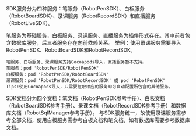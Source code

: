 SDK服务分为四种服务：笔服务（RobotPenSDK）、白板服务（RobotBoardSDK）、录课服务（RobotRecordSDK）和直播服务（RobotLiveSDK）。   

笔服务为基础服务，白板服务、录课服务、直播服务为插件形式存在。其中前者包含数据库服务，后三者服务存在向前依赖关系。
举例：使用录课服务需要导入RobotPenSDK、RobotBoardSDK和RobotRecordSDK。


    笔服务、白板服务、录课服务支持Cocoapods导入，直播服务暂不支持。
    笔服务：pod 'RobotPenSDK/RobotPenSDK'
    白板服务：pod 'RobotPenSDK/RobotBoardSDK'
    录课服务：pod 'RobotPenSDK/RobotRecordSDK' 或 pod 'RobotPenSDK'
    Tips:使用Cocoapods导入，只需要拉取相应的服务即可自动配置所包含的其他服务。


SDK文档分为四个文档：笔文档（RobotPenSDK参考手册）、白板文档（RobotBoardSDK参考手册）、录课文档（RobotRecordSDK参考手册）和数据库文档（RobotSqlManager参考手册）。
与SDK服务统一，故使用录课服务需参考全部文档，使用白板服务需参考白板文档和笔文档，如有数据库需要参考数据库文档。
